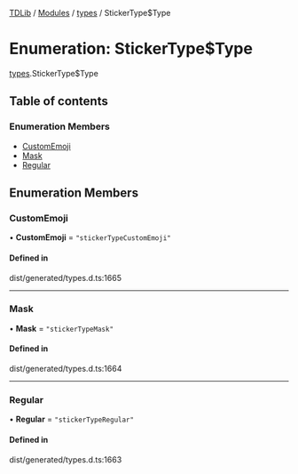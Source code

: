 [TDLib](../README.md) / [Modules](../modules.md) / [types](../modules/types.md) / StickerType$Type

# Enumeration: StickerType$Type

[types](../modules/types.md).StickerType$Type

## Table of contents

### Enumeration Members

- [CustomEmoji](types.StickerType_Type.md#customemoji)
- [Mask](types.StickerType_Type.md#mask)
- [Regular](types.StickerType_Type.md#regular)

## Enumeration Members

### CustomEmoji

• **CustomEmoji** = ``"stickerTypeCustomEmoji"``

#### Defined in

dist/generated/types.d.ts:1665

___

### Mask

• **Mask** = ``"stickerTypeMask"``

#### Defined in

dist/generated/types.d.ts:1664

___

### Regular

• **Regular** = ``"stickerTypeRegular"``

#### Defined in

dist/generated/types.d.ts:1663
